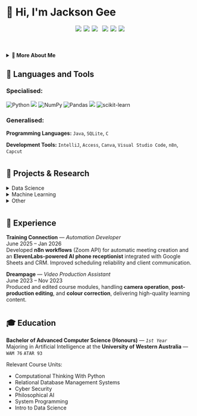 # 🤖 Hi, I'm Jackson Gee 
<p align="center" style="display: flex; flex-wrap: wrap; justify-content: center; gap: 6px;">
  <img src="https://img.shields.io/badge/1st%20Year-6A0DAD?style=for-the-badge&logo=readthedocs&logoColor=white" height="32" />
  <img src="https://img.shields.io/badge/University%20of%20Western%20Australia-003366?style=for-the-badge&logo=google-scholar&logoColor=white" height="32" />
  <img src="https://img.shields.io/badge/Artificial%20Intelligence%20Major-2E8B57?style=for-the-badge&logo=openai&logoColor=white" height="32" />
  <br>
<img src="https://img.shields.io/badge/Looking%20for%20Internships-008080?style=for-the-badge&logo=target&logoColor=white" height="32" />
  <img src="https://img.shields.io/badge/Data%20Science-FFB100?style=for-the-badge&logo=databricks&logoColor=black" height="32" />
  <img src="https://img.shields.io/badge/Machine%20Learning-1E90FF?style=for-the-badge&logo=react&logoColor=white" height="32" />
</p>

#

<details>
  <summary><b>📘 More About Me</b></summary>
  <br>
  <div align="left">
    <p align="left" style="max-width: 800px; line-height: 1.6; font-size: 15px;">
      👋 Hi there! I'm Jackson, a first-year AI major looking to make it to the big leagues of AI. I moved here (Perth) from Cape Town, South Africa 🇿🇦 to pursue my further studies. I plan to deeply understand all there is about AI 🤖 — from data science to machine learning. And when I mean learn... I mean learn — no vibe-coding, just pure knowledge 🧠. My goals are to achieve 🎯 top marks, build 💻 personal projects, and create things that genuinely teach me something new. All of this to hopefully land an awesome 💼 internship somewhere...
      <br>I know some people might say I’m getting ahead of myself — but honestly, that’s the point. To. Get. Ahead. 🦾
<br>
      Anyways... I’m part of my uni’s 🤝 AI club, I have an unbelievably cute 🐶 dog — Bailey the Beagle — and I love 🏋️ working out. I also have an amazing girlfriend ❤️
<br>
      If you’ve gotten this far, thanks so much for taking a moment out of your day to read this 🙏
    </p>
  </div>

  <!-- 🐶 Image gallery inside the dropdown -->
  <p align="center">
    <img src="Images/Image1.jpg" height="200" style="border-radius:10px; box-shadow:0 2px 6px rgba(0,0,0,0.2); margin: 6px;">
    <img src="Images/Image4.jpg" height="200" style="border-radius:10px; box-shadow:0 2px 6px rgba(0,0,0,0.2); margin: 6px;">
    <img src="Images/Image3.jpg" height="200" style="border-radius:10px; box-shadow:0 2px 6px rgba(0,0,0,0.2); margin: 6px;">
  </p>
</details>






## 🧰 Languages and Tools
### Specialised:
![Python](https://img.shields.io/badge/python-3670A0?style=for-the-badge&logo=python&logoColor=ffdd54)
<img src="https://img.shields.io/badge/Jupyter%20Lab-F37626?style=for-the-badge&logo=jupyter&logoColor=white" height="32" />
![NumPy](https://img.shields.io/badge/numpy-%23013243.svg?style=for-the-badge&logo=numpy&logoColor=white)
![Pandas](https://img.shields.io/badge/pandas-%23150458.svg?style=for-the-badge&logo=pandas&logoColor=white)
  <img src="https://img.shields.io/badge/Matplotlib-11557C?style=for-the-badge&logo=plotly&logoColor=white" />
![scikit-learn](https://img.shields.io/badge/scikit--learn-%23F7931E.svg?style=for-the-badge&logo=scikit-learn&logoColor=white)
<!-- This is a comment that will not be displayed in the rendered output. 
![C](https://img.shields.io/badge/c-%2300599C.svg?style=for-the-badge&logo=c&logoColor=white)
![SQLite](https://img.shields.io/badge/sqlite-%2307405e.svg?style=for-the-badge&logo=sqlite&logoColor=white)
![Java](https://img.shields.io/badge/java-%23ED8B00.svg?style=for-the-badge&logo=openjdk&logoColor=white)
![IntelliJ IDEA](https://img.shields.io/badge/IntelliJIDEA-000000.svg?style=for-the-badge&logo=intellij-idea&logoColor=white)
![Microsoft Access](https://img.shields.io/badge/Microsoft_Access-A4373A?style=for-the-badge&logo=microsoft-access&logoColor=white)
![Canva](https://img.shields.io/badge/Canva-%2300C4CC.svg?style=for-the-badge&logo=Canva&logoColor=white)
![Visual Studio Code](https://img.shields.io/badge/Visual%20Studio%20Code-0078d7.svg?style=for-the-badge&logo=visual-studio-code&logoColor=white)-->
### Generalised:
**Programming Languages:** `Java`, `SQLite`, `C` 

**Development Tools:** `IntelliJ`, `Access`, `Canva`, `Visual Studio Code`, `n8n`, `Capcut`  

#

## 🚀 Projects & Research

<details>
  <summary>Data Science</summary>
  <ul>
    <li>
      <!-- Add your data science projects here -->
    </li>
  </ul>
</details>

<details>
  <summary>Machine Learning</summary>
  <ul>
    <li>
      <a href="https://github.com/jacksonjgee/SVM-Titanic">SVM-Titanic: Predict Titanic survival with Support Vector Machine</a>  
      <br>Used Python, JupyterLab, Pandas, NumPy, Scikit-learn and Matplotlib to build, train, and evaluate an SVM model for the Titanic dataset (Kaggle).
    </li>
  </ul>
</details>

<details>
  <summary>Other</summary>
  <ul>
    <li>
      <!-- Add your deep learning projects here -->
    </li>
  </ul>
</details>

#

## 💼 Experience

**Training Connection** — *Automation Developer*  
June 2025 – Jan 2026
<br>Developed **n8n workflows** (Zoom API) for automatic meeting creation and an **ElevenLabs-powered AI phone receptionist** integrated with Google Sheets and CRM. Improved scheduling reliability and client communication.

**Dreampage** — *Video Production Assistant*  
June 2023 – Nov 2023  
Produced and edited course modules, handling **camera operation**, **post-production editing**, and **colour correction**, delivering high-quality learning content.

#

## 🎓 Education

**Bachelor of Advanced Computer Science (Honours)** — *`1st Year`*  
Majoring in Artificial Intelligence at the **University of Western Australia** — `WAM 76` `ATAR 93`

Relevant Course Units:
- Computational Thinking With Python
- Relational Database Management Systems
- Cyber Security
- Philosophical AI
- System Programming
- Intro to Data Science

